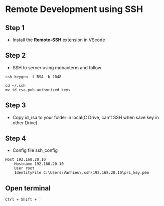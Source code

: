 # Remote Development using SSH
## Step 1
- Install the **Remote-SSH** extension in VScode
## Step 2
- SSH to server using mobaxterm and follow
```
ssh-keygen -t RSA -b 2048
```
```
cd ~/.ssh
mv id_rsa.pub authorized_keys
```
## Step 3
- Copy id_rsa to your folder in local(C Drive, can't SSH when save key in other Drive)
## Step 4
- Config file ssh_config
```
Host 192.168.20.10
    Hostname 192.168.20.10
    User root
    IdentityFile C:\Users\Vanhieu\.ssh\192.168.20.10\pri_key.pem
```
## Open terminal 
```
Ctrl + Shift + `
```



